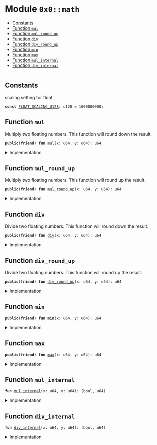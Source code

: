 
<a name="0x0_math"></a>

# Module `0x0::math`



-  [Constants](#@Constants_0)
-  [Function `mul`](#0x0_math_mul)
-  [Function `mul_round_up`](#0x0_math_mul_round_up)
-  [Function `div`](#0x0_math_div)
-  [Function `div_round_up`](#0x0_math_div_round_up)
-  [Function `min`](#0x0_math_min)
-  [Function `max`](#0x0_math_max)
-  [Function `mul_internal`](#0x0_math_mul_internal)
-  [Function `div_internal`](#0x0_math_div_internal)


<pre><code></code></pre>



<a name="@Constants_0"></a>

## Constants


<a name="0x0_math_FLOAT_SCALING_U128"></a>

scaling setting for float


<pre><code><b>const</b> <a href="math.md#0x0_math_FLOAT_SCALING_U128">FLOAT_SCALING_U128</a>: u128 = 1000000000;
</code></pre>



<a name="0x0_math_mul"></a>

## Function `mul`

Multiply two floating numbers.
This function will round down the result.


<pre><code><b>public</b>(<b>friend</b>) <b>fun</b> <a href="math.md#0x0_math_mul">mul</a>(x: u64, y: u64): u64
</code></pre>



<details>
<summary>Implementation</summary>


<pre><code><b>public</b>(package) <b>fun</b> <a href="math.md#0x0_math_mul">mul</a>(x: u64, y: u64): u64 {
    <b>let</b> (_, result) = <a href="math.md#0x0_math_mul_internal">mul_internal</a>(x, y);
    result
}
</code></pre>



</details>

<a name="0x0_math_mul_round_up"></a>

## Function `mul_round_up`

Multiply two floating numbers.
This function will round up the result.


<pre><code><b>public</b>(<b>friend</b>) <b>fun</b> <a href="math.md#0x0_math_mul_round_up">mul_round_up</a>(x: u64, y: u64): u64
</code></pre>



<details>
<summary>Implementation</summary>


<pre><code><b>public</b>(package) <b>fun</b> <a href="math.md#0x0_math_mul_round_up">mul_round_up</a>(x: u64, y: u64): u64 {
    <b>let</b> (is_round_down, result) = <a href="math.md#0x0_math_mul_internal">mul_internal</a>(x, y);
    <b>if</b> (is_round_down) {
        result + 1
    } <b>else</b> {
        result
    }
}
</code></pre>



</details>

<a name="0x0_math_div"></a>

## Function `div`

Divide two floating numbers.
This function will round down the result.


<pre><code><b>public</b>(<b>friend</b>) <b>fun</b> <a href="math.md#0x0_math_div">div</a>(x: u64, y: u64): u64
</code></pre>



<details>
<summary>Implementation</summary>


<pre><code><b>public</b>(package) <b>fun</b> <a href="math.md#0x0_math_div">div</a>(x: u64, y: u64): u64 {
    <b>let</b> (_, result) = <a href="math.md#0x0_math_div_internal">div_internal</a>(x, y);
    result
}
</code></pre>



</details>

<a name="0x0_math_div_round_up"></a>

## Function `div_round_up`

Divide two floating numbers.
This function will round up the result.


<pre><code><b>public</b>(<b>friend</b>) <b>fun</b> <a href="math.md#0x0_math_div_round_up">div_round_up</a>(x: u64, y: u64): u64
</code></pre>



<details>
<summary>Implementation</summary>


<pre><code><b>public</b>(package) <b>fun</b> <a href="math.md#0x0_math_div_round_up">div_round_up</a>(x: u64, y: u64): u64 {
    <b>let</b> (is_round_down, result) = <a href="math.md#0x0_math_div_internal">div_internal</a>(x, y);
    <b>if</b> (is_round_down) {
        result + 1
    } <b>else</b> {
        result
    }
}
</code></pre>



</details>

<a name="0x0_math_min"></a>

## Function `min`



<pre><code><b>public</b>(<b>friend</b>) <b>fun</b> <b>min</b>(x: u64, y: u64): u64
</code></pre>



<details>
<summary>Implementation</summary>


<pre><code><b>public</b>(package) <b>fun</b> <b>min</b>(x: u64, y: u64): u64 {
    <b>if</b> (x &lt;= y) {
        x
    } <b>else</b> {
        y
    }
}
</code></pre>



</details>

<a name="0x0_math_max"></a>

## Function `max`



<pre><code><b>public</b>(<b>friend</b>) <b>fun</b> <a href="math.md#0x0_math_max">max</a>(x: u64, y: u64): u64
</code></pre>



<details>
<summary>Implementation</summary>


<pre><code><b>public</b>(package) <b>fun</b> <a href="math.md#0x0_math_max">max</a>(x: u64, y: u64): u64 {
    <b>if</b> (x &gt; y) {
        x
    } <b>else</b> {
        y
    }
}
</code></pre>



</details>

<a name="0x0_math_mul_internal"></a>

## Function `mul_internal`



<pre><code><b>fun</b> <a href="math.md#0x0_math_mul_internal">mul_internal</a>(x: u64, y: u64): (bool, u64)
</code></pre>



<details>
<summary>Implementation</summary>


<pre><code><b>fun</b> <a href="math.md#0x0_math_mul_internal">mul_internal</a>(x: u64, y: u64): (bool, u64) {
    <b>let</b> x = x <b>as</b> u128;
    <b>let</b> y = y <b>as</b> u128;
    <b>let</b> <b>mut</b> is_round_down = <b>true</b>;
    <b>if</b> ((x * y) % <a href="math.md#0x0_math_FLOAT_SCALING_U128">FLOAT_SCALING_U128</a> == 0) is_round_down = <b>false</b>;
    (is_round_down, (x * y / <a href="math.md#0x0_math_FLOAT_SCALING_U128">FLOAT_SCALING_U128</a>) <b>as</b> u64)
}
</code></pre>



</details>

<a name="0x0_math_div_internal"></a>

## Function `div_internal`



<pre><code><b>fun</b> <a href="math.md#0x0_math_div_internal">div_internal</a>(x: u64, y: u64): (bool, u64)
</code></pre>



<details>
<summary>Implementation</summary>


<pre><code><b>fun</b> <a href="math.md#0x0_math_div_internal">div_internal</a>(x: u64, y: u64): (bool, u64) {
    <b>let</b> x = x <b>as</b> u128;
    <b>let</b> y = y <b>as</b> u128;
    <b>let</b> <b>mut</b> is_round_down = <b>true</b>;
    <b>if</b> ((x * <a href="math.md#0x0_math_FLOAT_SCALING_U128">FLOAT_SCALING_U128</a> % y) == 0) is_round_down = <b>false</b>;
    (is_round_down, (x * <a href="math.md#0x0_math_FLOAT_SCALING_U128">FLOAT_SCALING_U128</a> / y) <b>as</b> u64)
}
</code></pre>



</details>
